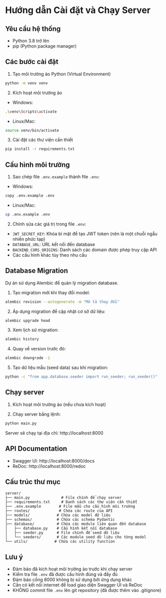 # Hướng dẫn Cài đặt và Chạy Server

## Yêu cầu hệ thống

- Python 3.8 trở lên
- pip (Python package manager)

## Các bước cài đặt

1. Tạo môi trường ảo Python (Virtual Environment)

```bash
python -m venv venv
```

2. Kích hoạt môi trường ảo

- Windows:

```bash
.\venv\Scripts\activate
```

- Linux/Mac:

```bash
source venv/bin/activate
```

3. Cài đặt các thư viện cần thiết

```bash
pip install -r requirements.txt
```

## Cấu hình môi trường

1. Sao chép file `.env.example` thành file `.env`:

- Windows:

```bash
copy .env.example .env
```

- Linux/Mac:

```bash
cp .env.example .env
```

2. Chỉnh sửa các giá trị trong file `.env`:

- `JWT_SECRET_KEY`: Khóa bí mật để tạo JWT token (nên là một chuỗi ngẫu nhiên phức tạp)
- `DATABASE_URL`: URL kết nối đến database
- `BACKEND_CORS_ORIGINS`: Danh sách các domain được phép truy cập API
- Các cấu hình khác tùy theo nhu cầu

## Database Migration

Dự án sử dụng Alembic để quản lý migration database.

1. Tạo migration mới khi thay đổi model:

```bash
alembic revision --autogenerate -m "Mô tả thay đổi"
```

2. Áp dụng migration để cập nhật cơ sở dữ liệu:

```bash
alembic upgrade head
```

3. Xem lịch sử migration:

```bash
alembic history
```

4. Quay về version trước đó:

```bash
alembic downgrade -1
```

5. Tạo dữ liệu mẫu (seed data) sau khi migration:

```bash
python -c "from app.database.seeder import run_seeder; run_seeder()"
```

## Chạy server

1. Kích hoạt môi trường ảo (nếu chưa kích hoạt)

2. Chạy server bằng lệnh:

```bash
python main.py
```

Server sẽ chạy tại địa chỉ: http://localhost:8000

## API Documentation

- Swagger UI: http://localhost:8000/docs
- ReDoc: http://localhost:8000/redoc

## Cấu trúc thư mục

```
server/
├── main.py              # File chính để chạy server
├── requirements.txt     # Danh sách các thư viện cần thiết
├── .env.example        # File mẫu cho cấu hình môi trường
├── routes/             # Chứa các route của API
├── models/            # Chứa các model dữ liệu
├── schemas/           # Chứa các schema Pydantic
├── database/          # Chứa các module liên quan đến database
│   ├── database.py    # Cấu hình kết nối database
│   ├── seeder.py      # File chính để seed dữ liệu
│   └── seeders/       # Các module seed dữ liệu cho từng model
└── utils/            # Chứa các utility function
```

## Lưu ý

- Đảm bảo đã kích hoạt môi trường ảo trước khi chạy server
- Kiểm tra file `.env` đã được cấu hình đúng và đầy đủ
- Đảm bảo cổng 8000 không bị sử dụng bởi ứng dụng khác
- Cần có kết nối internet để load giao diện Swagger UI và ReDoc
- KHÔNG commit file `.env` lên git repository (đã được thêm vào .gitignore)

